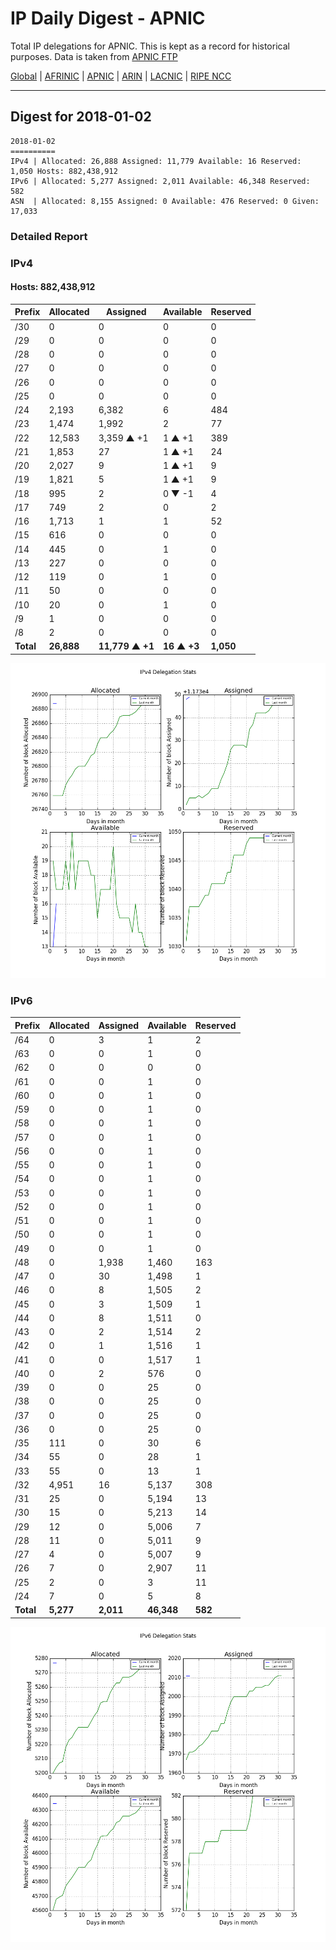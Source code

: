 # IP Daily Digest - APNIC

Total IP delegations for APNIC. This is kept as a record for historical purposes. Data is taken from [APNIC FTP](https://ftp.apnic.net/)

[Global](https://github.com/csmets/IP-Daily-Digest) | [AFRINIC](https://github.com/csmets/IP-Daily-Digest/tree/master/archives/AFRINIC) | [APNIC](https://github.com/csmets/IP-Daily-Digest/tree/master/archives/APNIC) | [ARIN](https://github.com/csmets/IP-Daily-Digest/tree/master/archives/ARIN) | [LACNIC](https://github.com/csmets/IP-Daily-Digest/tree/master/archives/LACNIC) | [RIPE NCC](https://github.com/csmets/IP-Daily-Digest/tree/master/archives/RIPE_NCC)

---

## Digest for 2018-01-02
```
2018-01-02
==========
IPv4 | Allocated: 26,888 Assigned: 11,779 Available: 16 Reserved: 1,050 Hosts: 882,438,912
IPv6 | Allocated: 5,277 Assigned: 2,011 Available: 46,348 Reserved: 582
ASN  | Allocated: 8,155 Assigned: 0 Available: 476 Reserved: 0 Given: 17,033
```

### Detailed Report

### IPv4

#### Hosts: **882,438,912**

| Prefix | Allocated | Assigned | Available | Reserved |
| ----- | ----- | ----- | ----- | ----- |
| /30 | 0 | 0 | 0 | 0 |
| /29 | 0 | 0 | 0 | 0 |
| /28 | 0 | 0 | 0 | 0 |
| /27 | 0 | 0 | 0 | 0 |
| /26 | 0 | 0 | 0 | 0 |
| /25 | 0 | 0 | 0 | 0 |
| /24 | 2,193 | 6,382 | 6 | 484 |
| /23 | 1,474 | 1,992 | 2 | 77 |
| /22 | 12,583 | 3,359 ▲ +1 | 1 ▲ +1 | 389 |
| /21 | 1,853 | 27 | 1 ▲ +1 | 24 |
| /20 | 2,027 | 9 | 1 ▲ +1 | 9 |
| /19 | 1,821 | 5 | 1 ▲ +1 | 9 |
| /18 | 995 | 2 | 0 ▼ -1 | 4 |
| /17 | 749 | 2 | 0 | 2 |
| /16 | 1,713 | 1 | 1 | 52 |
| /15 | 616 | 0 | 0 | 0 |
| /14 | 445 | 0 | 1 | 0 |
| /13 | 227 | 0 | 0 | 0 |
| /12 | 119 | 0 | 1 | 0 |
| /11 | 50 | 0 | 0 | 0 |
| /10 | 20 | 0 | 1 | 0 |
| /9 | 1 | 0 | 0 | 0 |
| /8 | 2 | 0 | 0 | 0 |
| **Total** | **26,888** | **11,779 ▲ +1** | **16 ▲ +3** | **1,050** |

![ipv4-stats](ipv4-figure.png)

### IPv6

| Prefix | Allocated | Assigned | Available | Reserved |
| ----- | ----- | ----- | ----- | ----- |
| /64 | 0 | 3 | 1 | 2 |
| /63 | 0 | 0 | 1 | 0 |
| /62 | 0 | 0 | 0 | 0 |
| /61 | 0 | 0 | 1 | 0 |
| /60 | 0 | 0 | 1 | 0 |
| /59 | 0 | 0 | 1 | 0 |
| /58 | 0 | 0 | 1 | 0 |
| /57 | 0 | 0 | 1 | 0 |
| /56 | 0 | 0 | 1 | 0 |
| /55 | 0 | 0 | 1 | 0 |
| /54 | 0 | 0 | 1 | 0 |
| /53 | 0 | 0 | 1 | 0 |
| /52 | 0 | 0 | 1 | 0 |
| /51 | 0 | 0 | 1 | 0 |
| /50 | 0 | 0 | 1 | 0 |
| /49 | 0 | 0 | 1 | 0 |
| /48 | 0 | 1,938 | 1,460 | 163 |
| /47 | 0 | 30 | 1,498 | 1 |
| /46 | 0 | 8 | 1,505 | 2 |
| /45 | 0 | 3 | 1,509 | 1 |
| /44 | 0 | 8 | 1,511 | 0 |
| /43 | 0 | 2 | 1,514 | 2 |
| /42 | 0 | 1 | 1,516 | 1 |
| /41 | 0 | 0 | 1,517 | 1 |
| /40 | 0 | 2 | 576 | 0 |
| /39 | 0 | 0 | 25 | 0 |
| /38 | 0 | 0 | 25 | 0 |
| /37 | 0 | 0 | 25 | 0 |
| /36 | 0 | 0 | 25 | 0 |
| /35 | 111 | 0 | 30 | 6 |
| /34 | 55 | 0 | 28 | 1 |
| /33 | 55 | 0 | 13 | 1 |
| /32 | 4,951 | 16 | 5,137 | 308 |
| /31 | 25 | 0 | 5,194 | 13 |
| /30 | 15 | 0 | 5,213 | 14 |
| /29 | 12 | 0 | 5,006 | 7 |
| /28 | 11 | 0 | 5,011 | 9 |
| /27 | 4 | 0 | 5,007 | 9 |
| /26 | 7 | 0 | 2,907 | 11 |
| /25 | 2 | 0 | 3 | 11 |
| /24 | 7 | 0 | 5 | 8 |
| **Total** | **5,277** | **2,011** | **46,348** | **582** |

![ipv6-stats](ipv6-figure.png)